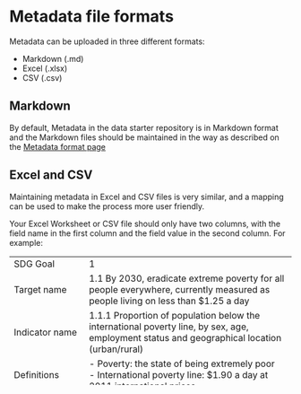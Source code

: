 <h1>Metadata file formats</h1>

Metadata can be uploaded in three different formats:
- Markdown (.md)
- Excel (.xlsx)
- CSV (.csv)

## Markdown

By default, Metadata in the data starter repository is in Markdown format and the Markdown files should be maintained in the way as described on the [Metadata format page](./metadata-format.md)

## Excel and CSV

Maintaining metadata in Excel and CSV files is very similar, and a mapping can be used to make the process more user friendly.

Your Excel Worksheet or CSV file should only have two columns, with the field name in the first column and the field value in the second column. For example:

|    |    |
|----|----|
|SDG Goal|1|
|Target name|1.1 By 2030, eradicate extreme poverty for all people everywhere, currently measured as people living on less than $1.25 a day|
|Indicator name|1.1.1 Proportion of population below the international poverty line, by sex, age, employment status and geographical location (urban/rural)|
|Definitions|- Poverty: the state of being extremely poor<br>- International poverty line: $1.90 a day at 2011 international prices.|
|Unit of measurement|Percentage (%)|

If you decide to have the human-readable labels as the field values in your Excel/CSV files, you will also need to upload a mapping. The mapping should be uploaded in CSV format, with the human-readable field name in the first column and the machine readable name in the second column. For example:

|    |    |
|----|----|
|Goal|sdg_goal|
|Target name|target_name|
|Indicator name|indicator_name|
|Definitions|computation_definitions|
|Unit of measurement|computation_units|

**Note:** if you are unsure what the machine-readable field names are, take a look at the *_prose.yml* file in your data repo. If you haven't made any changes to your file, it should still follow the [*_prose.yml* file that comes with the starter data repo](https://github.com/open-sdg/open-sdg-data-starter/blob/develop/_prose.yml)

If you want to use the machine-readable field names in the Excel or CSV files instead of having a mapping, your file would look like this:


|    |    |
|----|----|
|sdg_goal|1|
|taret_name|1.1 By 2030, eradicate extreme poverty for all people everywhere, currently measured as people living on less than $1.25 a day|
|indicator_name|1.1.1 Proportion of population below the international poverty line, by sex, age, employment status and geographical location (urban/rural)|
|computation_definitions|- Poverty: the state of being extremely poor<br>- International poverty line: $1.90 a day at 2011 international prices.|
|computation_units|Percentage (%)|

## Special fields which can't be set in an Excel or CSV file
Unfortunately, there are some metadata fields which can't be set in an Excel or CSV file, so a separate Markdown (.md) file would need to be used alongside the Excel/CSV file.

These are fields that require a list:

- tag* 
- data_start_values (see the [Starting values section on the Metadata format page](metadata-format/#starting-values) for more information about this field.)
- graph_titles (see graph_titles under the [mandatory fields section on the Metadata format page](./metadata-format/#mandatory-for-statistical-indicators) for more information about this field.)

* If you are only using one tag for an indicator, this field can be set in the Excel/CSV file. If you are using more than one tag for an indicator, this field will need to be set in a Markdown file.
